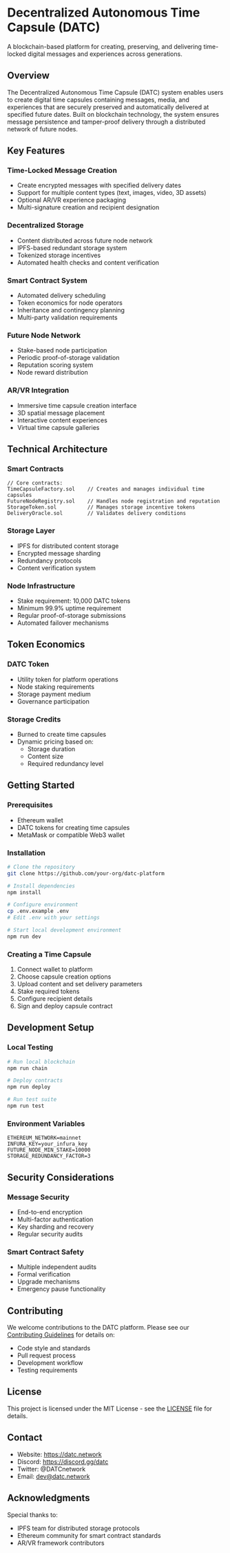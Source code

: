 # Decentralized Autonomous Time Capsule (DATC)

A blockchain-based platform for creating, preserving, and delivering time-locked digital messages and experiences across generations.

## Overview

The Decentralized Autonomous Time Capsule (DATC) system enables users to create digital time capsules containing messages, media, and experiences that are securely preserved and automatically delivered at specified future dates. Built on blockchain technology, the system ensures message persistence and tamper-proof delivery through a distributed network of future nodes.

## Key Features

### Time-Locked Message Creation
- Create encrypted messages with specified delivery dates
- Support for multiple content types (text, images, video, 3D assets)
- Optional AR/VR experience packaging
- Multi-signature creation and recipient designation

### Decentralized Storage
- Content distributed across future node network
- IPFS-based redundant storage system
- Tokenized storage incentives
- Automated health checks and content verification

### Smart Contract System
- Automated delivery scheduling
- Token economics for node operators
- Inheritance and contingency planning
- Multi-party validation requirements

### Future Node Network
- Stake-based node participation
- Periodic proof-of-storage validation
- Reputation scoring system
- Node reward distribution

### AR/VR Integration
- Immersive time capsule creation interface
- 3D spatial message placement
- Interactive content experiences
- Virtual time capsule galleries

## Technical Architecture

### Smart Contracts
```solidity
// Core contracts:
TimeCapsuleFactory.sol    // Creates and manages individual time capsules
FutureNodeRegistry.sol    // Handles node registration and reputation
StorageToken.sol          // Manages storage incentive tokens
DeliveryOracle.sol        // Validates delivery conditions
```

### Storage Layer
- IPFS for distributed content storage
- Encrypted message sharding
- Redundancy protocols
- Content verification system

### Node Infrastructure
- Stake requirement: 10,000 DATC tokens
- Minimum 99.9% uptime requirement
- Regular proof-of-storage submissions
- Automated failover mechanisms

## Token Economics

### DATC Token
- Utility token for platform operations
- Node staking requirements
- Storage payment medium
- Governance participation

### Storage Credits
- Burned to create time capsules
- Dynamic pricing based on:
    - Storage duration
    - Content size
    - Required redundancy level

## Getting Started

### Prerequisites
- Ethereum wallet
- DATC tokens for creating time capsules
- MetaMask or compatible Web3 wallet

### Installation
```bash
# Clone the repository
git clone https://github.com/your-org/datc-platform

# Install dependencies
npm install

# Configure environment
cp .env.example .env
# Edit .env with your settings

# Start local development environment
npm run dev
```

### Creating a Time Capsule
1. Connect wallet to platform
2. Choose capsule creation options
3. Upload content and set delivery parameters
4. Stake required tokens
5. Configure recipient details
6. Sign and deploy capsule contract

## Development Setup

### Local Testing
```bash
# Run local blockchain
npm run chain

# Deploy contracts
npm run deploy

# Run test suite
npm run test
```

### Environment Variables
```
ETHEREUM_NETWORK=mainnet
INFURA_KEY=your_infura_key
FUTURE_NODE_MIN_STAKE=10000
STORAGE_REDUNDANCY_FACTOR=3
```

## Security Considerations

### Message Security
- End-to-end encryption
- Multi-factor authentication
- Key sharding and recovery
- Regular security audits

### Smart Contract Safety
- Multiple independent audits
- Formal verification
- Upgrade mechanisms
- Emergency pause functionality

## Contributing

We welcome contributions to the DATC platform. Please see our [Contributing Guidelines](CONTRIBUTING.md) for details on:
- Code style and standards
- Pull request process
- Development workflow
- Testing requirements

## License

This project is licensed under the MIT License - see the [LICENSE](LICENSE) file for details.

## Contact

- Website: https://datc.network
- Discord: https://discord.gg/datc
- Twitter: @DATCnetwork
- Email: dev@datc.network

## Acknowledgments

Special thanks to:
- IPFS team for distributed storage protocols
- Ethereum community for smart contract standards
- AR/VR framework contributors
